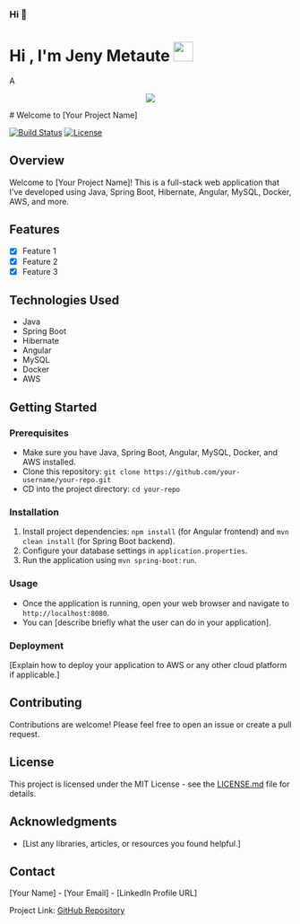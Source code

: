 ### Hi  👋
<h1 align="="center"><b>Hi , I'm Jeny Metaute </b><img src="https://media.giphy.com/media/hvRJCLFzcasrR4ia7z/giphy.gif" width="35"></h1>
<!--  -->A
<p align="center">
  <a href="https://github.com/DenverCoder1/readme-typing-svg"><img src="https://readme-typing-svg.herokuapp.com?font=Time+New+Roman&color=cyan&size=25&center=true&vCenter=true&width=600&height=100&lines=Assalamu+O+Alaikum+Warahmatullah..&hearts;++;Self-taught+Front-End+Developer,;Computer+Science+Student,;CTF+Newbie,;Active+Learner/Researcher,;Love+to+learn+new+stuffs..<3"></a>
</p>
# Welcome to [Your Project Name]

[![Build Status](https://img.shields.io/travis/your-username/your-repo.svg)](https://travis-ci.org/your-username/your-repo)
[![License](https://img.shields.io/badge/license-MIT-blue.svg)](LICENSE.md)

## Overview

Welcome to [Your Project Name]! This is a full-stack web application that I've developed using Java, Spring Boot, Hibernate, Angular, MySQL, Docker, AWS, and more.

## Features

- [x] Feature 1
- [x] Feature 2
- [x] Feature 3

## Technologies Used

- Java
- Spring Boot
- Hibernate
- Angular
- MySQL
- Docker
- AWS

## Getting Started

### Prerequisites

- Make sure you have Java, Spring Boot, Angular, MySQL, Docker, and AWS installed.
- Clone this repository: `git clone https://github.com/your-username/your-repo.git`
- CD into the project directory: `cd your-repo`

### Installation

1. Install project dependencies: `npm install` (for Angular frontend) and `mvn clean install` (for Spring Boot backend).
2. Configure your database settings in `application.properties`.
3. Run the application using `mvn spring-boot:run`.

### Usage

- Once the application is running, open your web browser and navigate to `http://localhost:8080`.
- You can [describe briefly what the user can do in your application].

### Deployment

[Explain how to deploy your application to AWS or any other cloud platform if applicable.]

## Contributing

Contributions are welcome! Please feel free to open an issue or create a pull request.

## License

This project is licensed under the MIT License - see the [LICENSE.md](LICENSE.md) file for details.

## Acknowledgments

- [List any libraries, articles, or resources you found helpful.]

## Contact

[Your Name] - [Your Email] - [LinkedIn Profile URL]

Project Link: [GitHub Repository](https://github.com/your-username/your-repo)


<br>
<!--
**JenyCris/jenycris** is a ✨ _special_ ✨ repository because its `README.md` (this file) appears on your GitHub profile.

Here are some ideas to get you started:

- 🔭 I’m currently working on ...
- 🌱 I’m currently learning ...
- 👯 I’m looking to collaborate on ...
- 🤔 I’m looking for help with ...
- 💬 Ask me about ...
- 📫 How to reach me: ...
- 😄 Pronouns: ...
- ⚡ Fun fact: ...
-->
